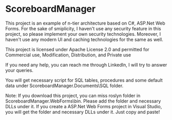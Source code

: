 # ScoreboardManager
This project is an example of n-tier architecture based on C#, ASP.Net Web Forms. For the sake of smiplicity, I haven't use any security feature in this project, so please implement your own security technologies. Moreover, I haven't use any modern UI and caching technologies for the same as well.

This project is licensed under Apache License 2.0 and permitted for Commercial use, Modification, Distribution, and Private use

If you need any help, you can reach me through LinkedIn, I will try to answer your queries. 


You will get necessary script for SQL tables, procedures and some default data under ScoreboardManager.Documents\SQL folder.

Note: If you download this project, you can miss roslyn folder in ScoreboardManager.WebForms\bin. Please add the folder and necessary DLLs under it. If you create a ASP.Net Web Forms project in Visual Studio, you will get the folder and necessary DLLs under it. Just copy and paste!
